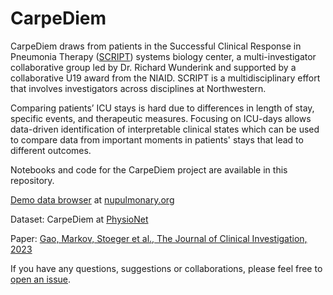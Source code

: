 # CarpeDiem

CarpeDiem draws from patients in the Successful Clinical Response in Pneumonia Therapy ([SCRIPT](https://script.northwestern.edu/)) systems biology center, a multi-investigator collaborative group led by Dr. Richard Wunderink and supported by a collaborative U19 award from the NIAID. SCRIPT is a multidisciplinary effort that involves investigators across disciplines at Northwestern. 

Comparing patients’ ICU stays is hard due to differences in length of stay, 
specific events, and therapeutic measures. Focusing on ICU-days allows data-driven 
identification of interpretable clinical states which can be used to compare data 
from important moments in patients' stays that lead to different outcomes.

Notebooks and code for the CarpeDiem project are available in this repository.

[Demo data browser](https://nupulmonary.org/carpediem/browser/) at [nupulmonary.org](https://nupulmonary.org/)

Dataset: CarpeDiem at [PhysioNet](https://physionet.org/content/script-carpediem-dataset/1.1.0/)

Paper: [Gao, Markov, Stoeger et al., The Journal of Clinical Investigation, 2023](https://www.jci.org/articles/view/170682)

If you have any questions, suggestions or collaborations, please feel free to [open an issue](https://github.com/NUSCRIPT/CarpeDiem/issues/new).
